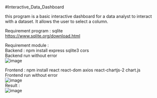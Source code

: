 #Interactive_Data_Dashboard

this program is a basic interactive dashboard for a data analyst to interact with a dataset. It allows the user to select a column.<br>

Requirement program : sqlite<br>
https://www.sqlite.org/download.html<br>

Requirement module :<br>
Backend : npm install express sqlite3 cors <br>
Backend run without error<br>
![image](https://github.com/user-attachments/assets/f39cb58a-1e68-43b8-9edc-7aa50d0085dc) <br>


Frontend : npm install react react-dom axios react-chartjs-2 chart.js <br>
Frontend run without error<br>
![image](https://github.com/user-attachments/assets/711c9e2c-2081-4c61-b550-fd19959723c9) <br>
Result : <br>
![image](https://github.com/user-attachments/assets/1c4ed7a6-59ed-4c76-9233-d32e7d5b6f07)



